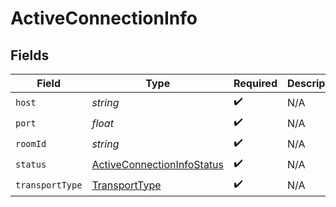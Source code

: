 # ActiveConnectionInfo


## Fields

| Field                                                                           | Type                                                                            | Required                                                                        | Description                                                                     |
| ------------------------------------------------------------------------------- | ------------------------------------------------------------------------------- | ------------------------------------------------------------------------------- | ------------------------------------------------------------------------------- |
| `host`                                                                          | *string*                                                                        | :heavy_check_mark:                                                              | N/A                                                                             |
| `port`                                                                          | *float*                                                                         | :heavy_check_mark:                                                              | N/A                                                                             |
| `roomId`                                                                        | *string*                                                                        | :heavy_check_mark:                                                              | N/A                                                                             |
| `status`                                                                        | [ActiveConnectionInfoStatus](../../Models/Shared/ActiveConnectionInfoStatus.md) | :heavy_check_mark:                                                              | N/A                                                                             |
| `transportType`                                                                 | [TransportType](../../Models/Shared/TransportType.md)                           | :heavy_check_mark:                                                              | N/A                                                                             |